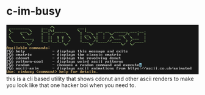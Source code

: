 # c-im-busy
![image](IMAGE.PNG)
this is a cli based utility that shows cdonut and other ascii renders to make you look like that one hacker boi when you need to.
